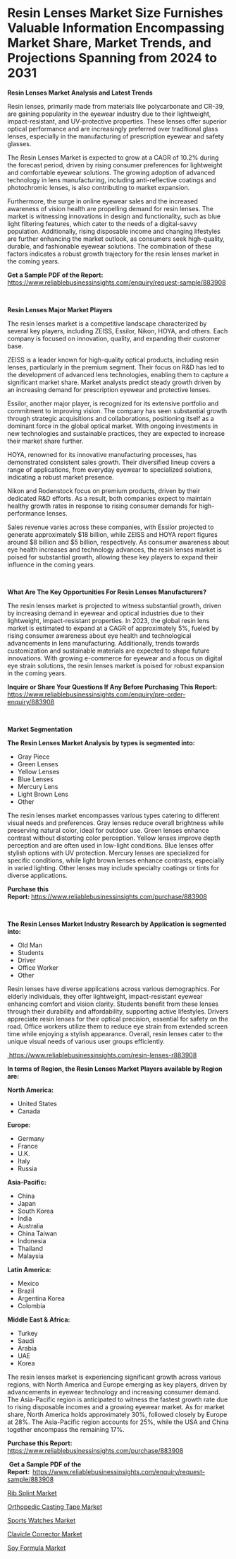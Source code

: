 <p><h1>Resin Lenses Market Size Furnishes Valuable Information Encompassing Market Share, Market Trends, and Projections Spanning from 2024 to 2031</h1></p><p><strong>Resin Lenses Market Analysis and Latest Trends</strong></p>
<p><p>Resin lenses, primarily made from materials like polycarbonate and CR-39, are gaining popularity in the eyewear industry due to their lightweight, impact-resistant, and UV-protective properties. These lenses offer superior optical performance and are increasingly preferred over traditional glass lenses, especially in the manufacturing of prescription eyewear and safety glasses.</p><p>The Resin Lenses Market is expected to grow at a CAGR of 10.2% during the forecast period, driven by rising consumer preferences for lightweight and comfortable eyewear solutions. The growing adoption of advanced technology in lens manufacturing, including anti-reflective coatings and photochromic lenses, is also contributing to market expansion. </p><p>Furthermore, the surge in online eyewear sales and the increased awareness of vision health are propelling demand for resin lenses. The market is witnessing innovations in design and functionality, such as blue light filtering features, which cater to the needs of a digital-savvy population. Additionally, rising disposable income and changing lifestyles are further enhancing the market outlook, as consumers seek high-quality, durable, and fashionable eyewear solutions. The combination of these factors indicates a robust growth trajectory for the resin lenses market in the coming years.</p></p>
<p><strong>Get a Sample PDF of the Report:&nbsp;</strong> <a href="https://www.reliablebusinessinsights.com/enquiry/request-sample/883908?utm_campaign=63&utm_medium=2&utm_source=Github&utm_content=ia&utm_term=07112024&utm_id=resin-lenses">https://www.reliablebusinessinsights.com/enquiry/request-sample/883908</a></p>
<p>&nbsp;</p>
<p><strong>Resin Lenses Major Market Players</strong></p>
<p><p>The resin lenses market is a competitive landscape characterized by several key players, including ZEISS, Essilor, Nikon, HOYA, and others. Each company is focused on innovation, quality, and expanding their customer base.</p><p>ZEISS is a leader known for high-quality optical products, including resin lenses, particularly in the premium segment. Their focus on R&D has led to the development of advanced lens technologies, enabling them to capture a significant market share. Market analysts predict steady growth driven by an increasing demand for prescription eyewear and protective lenses.</p><p>Essilor, another major player, is recognized for its extensive portfolio and commitment to improving vision. The company has seen substantial growth through strategic acquisitions and collaborations, positioning itself as a dominant force in the global optical market. With ongoing investments in new technologies and sustainable practices, they are expected to increase their market share further.</p><p>HOYA, renowned for its innovative manufacturing processes, has demonstrated consistent sales growth. Their diversified lineup covers a range of applications, from everyday eyewear to specialized solutions, indicating a robust market presence. </p><p>Nikon and Rodenstock focus on premium products, driven by their dedicated R&D efforts. As a result, both companies expect to maintain healthy growth rates in response to rising consumer demands for high-performance lenses.</p><p>Sales revenue varies across these companies, with Essilor projected to generate approximately $18 billion, while ZEISS and HOYA report figures around $8 billion and $5 billion, respectively. As consumer awareness about eye health increases and technology advances, the resin lenses market is poised for substantial growth, allowing these key players to expand their influence in the coming years.</p></p>
<p>&nbsp;</p>
<p><strong>What Are The Key Opportunities For Resin Lenses Manufacturers?</strong></p>
<p><p>The resin lenses market is projected to witness substantial growth, driven by increasing demand in eyewear and optical industries due to their lightweight, impact-resistant properties. In 2023, the global resin lens market is estimated to expand at a CAGR of approximately 5%, fueled by rising consumer awareness about eye health and technological advancements in lens manufacturing. Additionally, trends towards customization and sustainable materials are expected to shape future innovations. With growing e-commerce for eyewear and a focus on digital eye strain solutions, the resin lenses market is poised for robust expansion in the coming years.</p></p>
<p><strong>Inquire or Share Your Questions If Any Before Purchasing This Report:</strong> <a href="https://www.reliablebusinessinsights.com/enquiry/pre-order-enquiry/883908?utm_campaign=63&utm_medium=2&utm_source=Github&utm_content=ia&utm_term=07112024&utm_id=resin-lenses">https://www.reliablebusinessinsights.com/enquiry/pre-order-enquiry/883908</a></p>
<p>&nbsp;</p>
<p><strong>Market Segmentation</strong></p>
<p><strong>The Resin Lenses Market Analysis by types is segmented into:</strong></p>
<p><ul><li>Gray Piece</li><li>Green Lenses</li><li>Yellow Lenses</li><li>Blue Lenses</li><li>Mercury Lens</li><li>Light Brown Lens</li><li>Other</li></ul></p>
<p><p>The resin lenses market encompasses various types catering to different visual needs and preferences. Gray lenses reduce overall brightness while preserving natural color, ideal for outdoor use. Green lenses enhance contrast without distorting color perception. Yellow lenses improve depth perception and are often used in low-light conditions. Blue lenses offer stylish options with UV protection. Mercury lenses are specialized for specific conditions, while light brown lenses enhance contrasts, especially in varied lighting. Other lenses may include specialty coatings or tints for diverse applications.</p></p>
<p><strong>Purchase this Report:&nbsp;</strong><a href="https://www.reliablebusinessinsights.com/purchase/883908?utm_campaign=63&utm_medium=2&utm_source=Github&utm_content=ia&utm_term=07112024&utm_id=resin-lenses">https://www.reliablebusinessinsights.com/purchase/883908</a></p>
<p>&nbsp;</p>
<p><strong>The Resin Lenses Market Industry Research by Application is segmented into:</strong></p>
<p><ul><li>Old Man</li><li>Students</li><li>Driver</li><li>Office Worker</li><li>Other</li></ul></p>
<p><p>Resin lenses have diverse applications across various demographics. For elderly individuals, they offer lightweight, impact-resistant eyewear enhancing comfort and vision clarity. Students benefit from these lenses through their durability and affordability, supporting active lifestyles. Drivers appreciate resin lenses for their optical precision, essential for safety on the road. Office workers utilize them to reduce eye strain from extended screen time while enjoying a stylish appearance. Overall, resin lenses cater to the unique visual needs of various user groups efficiently.</p></p>
<p><a href="https://www.reliablebusinessinsights.com/resin-lenses-r883908?utm_campaign=63&utm_medium=2&utm_source=Github&utm_content=ia&utm_term=07112024&utm_id=resin-lenses">&nbsp;https://www.reliablebusinessinsights.com/resin-lenses-r883908</a></p>
<p><strong>In terms of Region, the Resin Lenses Market Players available by Region are:</strong></p>
<p>
    <p> <strong> North America: </strong>
        <ul>
            <li>United States</li>
            <li>Canada</li>
        </ul>
        </p> 
    <p> <strong> Europe: </strong>
        <ul>
            <li>Germany</li>
            <li>France</li>
            <li>U.K.</li>
            <li>Italy</li>
            <li>Russia</li>
        </ul>
        </p> 
    <p> <strong> Asia-Pacific: </strong>
        <ul>
            <li>China</li>
            <li>Japan</li>
            <li>South Korea</li>
            <li>India</li>
            <li>Australia</li>
            <li>China Taiwan</li>
            <li>Indonesia</li>
            <li>Thailand</li>
            <li>Malaysia</li>
        </ul>
        </p> 
    <p> <strong> Latin America: </strong>
        <ul>
            <li>Mexico</li>
            <li>Brazil</li>
            <li>Argentina Korea</li>
            <li>Colombia</li>
        </ul>
        </p> 
    <p> <strong> Middle East & Africa: </strong>
        <ul>
            <li>Turkey</li>
            <li>Saudi</li>
            <li>Arabia</li>
            <li>UAE</li>
            <li>Korea</li>
        </ul>
    </p>
    </p>
<p><p>The resin lenses market is experiencing significant growth across various regions, with North America and Europe emerging as key players, driven by advancements in eyewear technology and increasing consumer demand. The Asia-Pacific region is anticipated to witness the fastest growth rate due to rising disposable incomes and a growing eyewear market. As for market share, North America holds approximately 30%, followed closely by Europe at 28%. The Asia-Pacific region accounts for 25%, while the USA and China together encompass the remaining 17%.</p></p>
<p><strong>Purchase this Report: </strong><a href="https://www.reliablebusinessinsights.com/purchase/883908?utm_campaign=63&utm_medium=2&utm_source=Github&utm_content=ia&utm_term=07112024&utm_id=resin-lenses">https://www.reliablebusinessinsights.com/purchase/883908</a></p>
<p>&nbsp;<strong>Get a Sample PDF of the Report:&nbsp;&nbsp;</strong><a href="https://www.reliablebusinessinsights.com/enquiry/request-sample/883908?utm_campaign=63&utm_medium=2&utm_source=Github&utm_content=ia&utm_term=07112024&utm_id=resin-lenses">https://www.reliablebusinessinsights.com/enquiry/request-sample/883908</a></p>
<p><strong></strong></p>
<p><p><a href="https://issuu.com/reportprime-2/docs/rib-splint-market-size-2030.pptx_4af8b59054dd94?utm_campaign=63&utm_medium=2&utm_source=Github&utm_content=ia&utm_term=07112024&utm_id=resin-lenses">Rib Splint Market</a></p><p><a href="https://issuu.com/reportprime-2/docs/orthopedic-casting-tape-market-size_bb8c4ca9b30102?utm_campaign=63&utm_medium=2&utm_source=Github&utm_content=ia&utm_term=07112024&utm_id=resin-lenses">Orthopedic Casting Tape Market</a></p><p><a href="https://github.com/maq4brod/Market-Research-Report-List-1/blob/main/sports-watches-market.md?utm_campaign=63&utm_medium=2&utm_source=Github&utm_content=ia&utm_term=07112024&utm_id=resin-lenses">Sports Watches Market</a></p><p><a href="https://issuu.com/reportprime-2/docs/clavicle-corrector-market-size-2030_580241e8c84e2e?utm_campaign=63&utm_medium=2&utm_source=Github&utm_content=ia&utm_term=07112024&utm_id=resin-lenses">Clavicle Corrector Market</a></p><p><a href="https://github.com/kimhelmer83/Market-Research-Report-List-1/blob/main/soy-formula-market.md?utm_campaign=63&utm_medium=2&utm_source=Github&utm_content=ia&utm_term=07112024&utm_id=resin-lenses">Soy Formula Market</a></p></p>
